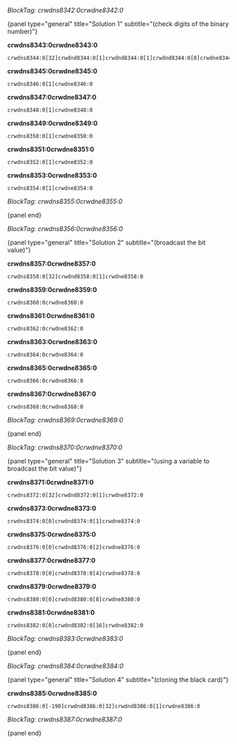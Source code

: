 *BlockTag: crwdns8342:0crwdne8342:0*

{panel type="general" title="Solution 1" subtitle="(check digits of the binary number)"}

**crwdns8343:0crwdne8343:0**

```scratch
crwdns8344:0[32]crwdnd8344:0[1]crwdnd8344:0[1]crwdnd8344:0[0]crwdne8344:0
```

**crwdns8345:0crwdne8345:0**

<pre><code class="scratch:inline">crwdns8346:0[1]crwdne8346:0
</code></pre>

**crwdns8347:0crwdne8347:0**

<pre><code class="scratch:inline">crwdns8348:0[1]crwdne8348:0
</code></pre>

**crwdns8349:0crwdne8349:0**

<pre><code class="scratch:inline">crwdns8350:0[1]crwdne8350:0
</code></pre>

**crwdns8351:0crwdne8351:0**

<pre><code class="scratch:inline">crwdns8352:0[1]crwdne8352:0
</code></pre>

**crwdns8353:0crwdne8353:0**

<pre><code class="scratch:inline">crwdns8354:0[1]crwdne8354:0
</code></pre>

*BlockTag: crwdns8355:0crwdne8355:0*

{panel end}

*BlockTag: crwdns8356:0crwdne8356:0*

{panel type="general" title="Solution 2" subtitle="(broadcast the bit value)"}

**crwdns8357:0crwdne8357:0**

```scratch
crwdns8358:0[32]crwdnd8358:0[1]crwdne8358:0
```

**crwdns8359:0crwdne8359:0**

<pre><code class="scratch:inline">crwdns8360:0crwdne8360:0
</code></pre>

**crwdns8361:0crwdne8361:0**

<pre><code class="scratch:inline">crwdns8362:0crwdne8362:0
</code></pre>

**crwdns8363:0crwdne8363:0**

<pre><code class="scratch:inline">crwdns8364:0crwdne8364:0
</code></pre>

**crwdns8365:0crwdne8365:0**

<pre><code class="scratch:inline">crwdns8366:0crwdne8366:0
</code></pre>

**crwdns8367:0crwdne8367:0**

<pre><code class="scratch:inline">crwdns8368:0crwdne8368:0
</code></pre>

*BlockTag: crwdns8369:0crwdne8369:0*

{panel end}

*BlockTag: crwdns8370:0crwdne8370:0*

{panel type="general" title="Solution 3" subtitle="(using a variable to broadcast the bit value)"}

**crwdns8371:0crwdne8371:0**

```scratch
crwdns8372:0[32]crwdnd8372:0[1]crwdne8372:0
```

**crwdns8373:0crwdne8373:0**

<pre><code class="scratch:inline">crwdns8374:0[0]crwdnd8374:0[1]crwdne8374:0
</code></pre>

**crwdns8375:0crwdne8375:0**

<pre><code class="scratch:inline">crwdns8376:0[0]crwdnd8376:0[2]crwdne8376:0
</code></pre>

**crwdns8377:0crwdne8377:0**

<pre><code class="scratch:inline">crwdns8378:0[0]crwdnd8378:0[4]crwdne8378:0
</code></pre>

**crwdns8379:0crwdne8379:0**

<pre><code class="scratch:inline">crwdns8380:0[0]crwdnd8380:0[8]crwdne8380:0
</code></pre>

**crwdns8381:0crwdne8381:0**

<pre><code class="scratch:inline">crwdns8382:0[0]crwdnd8382:0[16]crwdne8382:0
</code></pre>

*BlockTag: crwdns8383:0crwdne8383:0*

{panel end}

*BlockTag: crwdns8384:0crwdne8384:0*

{panel type="general" title="Solution 4" subtitle="(cloning the black card)"}

**crwdns8385:0crwdne8385:0**

```scratch
crwdns8386:0[-190]crwdnd8386:0[32]crwdnd8386:0[1]crwdne8386:0
```

*BlockTag: crwdns8387:0crwdne8387:0*

{panel end}